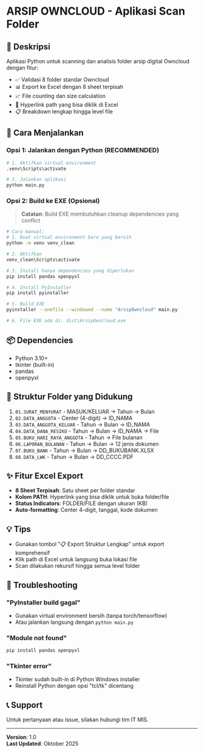 # ARSIP OWNCLOUD - Aplikasi Scan Folder

## 📝 Deskripsi

Aplikasi Python untuk scanning dan analisis folder arsip digital Owncloud dengan fitur:

- ✅ Validasi 8 folder standar Owncloud
- 📊 Export ke Excel dengan 8 sheet terpisah
- 📈 File counting dan size calculation
- 🔗 Hyperlink path yang bisa diklik di Excel
- 📋 Breakdown lengkap hingga level file

## 🚀 Cara Menjalankan

### Opsi 1: Jalankan dengan Python (RECOMMENDED)

```bash
# 1. Aktifkan virtual environment
.venv\Scripts\activate

# 2. Jalankan aplikasi
python main.py
```

### Opsi 2: Build ke EXE (Opsional)

> **Catatan**: Build EXE membutuhkan cleanup dependencies yang conflict

```bash
# Cara manual:
# 1. Buat virtual environment baru yang bersih
python -m venv venv_clean

# 2. Aktifkan
venv_clean\Scripts\activate

# 3. Install hanya dependencies yang diperlukan
pip install pandas openpyxl

# 4. Install PyInstaller
pip install pyinstaller

# 5. Build EXE
pyinstaller --onefile --windowed --name "ArsipOwncloud" main.py

# 6. File EXE ada di: dist\ArsipOwncloud.exe
```

## 📦 Dependencies

- Python 3.10+
- tkinter (built-in)
- pandas
- openpyxl

## 📁 Struktur Folder yang Didukung

1. `01.SURAT_MENYURAT` - MASUK/KELUAR → Tahun → Bulan
2. `02.DATA_ANGGOTA` - Center (4-digit) → ID_NAMA
3. `03.DATA_ANGGOTA_KELUAR` - Tahun → Bulan → ID_NAMA
4. `04.DATA_DANA_RESIKO` - Tahun → Bulan → ID_NAMA → File
5. `05.BUKU_HARI_RAYA_ANGGOTA` - Tahun → File bulanan
6. `06.LAPORAN_BULANAN` - Tahun → Bulan → 12 jenis dokumen
7. `07.BUKU_BANK` - Tahun → Bulan → DD_BUKUBANK.XLSX
8. `08.DATA_LWK` - Tahun → Bulan → DD_CCCC.PDF

## ✨ Fitur Excel Export

- **8 Sheet Terpisah**: Satu sheet per folder standar
- **Kolom PATH**: Hyperlink yang bisa diklik untuk buka folder/file
- **Status Indicators**: FOLDER/FILE dengan ukuran (KB)
- **Auto-formatting**: Center 4-digit, tanggal, kode dokumen

## 💡 Tips

- Gunakan tombol "📋 Export Struktur Lengkap" untuk export komprehensif
- Klik path di Excel untuk langsung buka lokasi file
- Scan dilakukan rekursif hingga semua level folder

## 🔧 Troubleshooting

### "PyInstaller build gagal"

- Gunakan virtual environment bersih (tanpa torch/tensorflow)
- Atau jalankan langsung dengan `python main.py`

### "Module not found"

```bash
pip install pandas openpyxl
```

### "Tkinter error"

- Tkinter sudah built-in di Python Windows installer
- Reinstall Python dengan opsi "tcl/tk" dicentang

## 📞 Support

Untuk pertanyaan atau issue, silakan hubungi tim IT MIS.

---

**Version**: 1.0  
**Last Updated**: Oktober 2025
